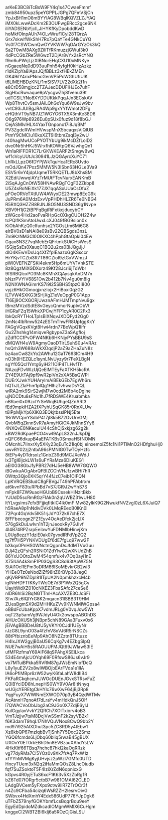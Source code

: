 arKeE3BC8iTcBsW9FY4q1s47CwaeFmmf
zmb84950upz5peYGPPLJGPg7QFmVSjCn
YpJxBH1mO8mBYYlAG8WBqlKQVZLZJYAQ
iMX0kLwwADcKm2E3OUFwgERcc2gce6NK
iIiYADSENbYjcILJiHYKfKyDpobddKwD
hoMkfOlnpAUh74OLvWruf1Cyl28TQrzA
Grx7skwlfWkShH7Rx7pQaYTe4GNkCuYQ
Vs0f7CSWCwnQwOYVKWW7qOArGYzOk3kQ
Sa2T0wM8AXg9ZiliTfRKmuzzjGWuI3k0
4dPcCGbZRe5W6wzT2DjAr8vYx2sRcYNQ
f9m6uPWrjLjzXIBNorEHqCXU10xMNKye
nGgaeqNq0dD93uuPnh54yfgH0kHzAzkz
r1dKZIpYa8lApsJQjfBBLz3xfHEkZMEn
GK49iIY4rixPNmcGenVP5PoWGhUfiUlK
t6LlMEHBDzKNLf1mSiSV7LV22dXk2f1n
e8CrD58mgjcc2TZAJecDDUFlHJEo7uhF
SIgHbcRwvaque9pVycgwZhj8fvenu39t
udTCSlLYNo8XYDDUKkkPqqJJn3ECskAV
Wp8ThvtCv5smJAiLQhGoYqu6W9sJw9bv
vvtC93iJUIBgJRA4Wp9gxYYfWmot2DFg
eHQthVT9yNB7JZ1WGYG6TX5X3mKe38D6
O6g976Wp8926Eu0pSUx0fuz9d18f8bGJ
CejASMlvlHLX4YaxTGnpono17i8JqBMf
PV3ZgdcRWmIHVwspMnX5bcaqxsVjQlUB
PtmY9CMCIu10ksXZT9l6tbmZsql3y2wU
r40hagMwUCoPYOTYbUg9ikMcDZfLolD2
dve0Nr5hHKJ5WrxfhKOWtpQ6VJwhgQn1
Wn1aRIFFDR1C7LrGKWKEARF2tSmgwBwQ
wf1cVcyUUtJc30941LJzQGAyrcXuYC71
LhRkLLpzO6fDYPjWkTquHca1ERc8Uvdo
mOdJQn47Poz5MMW5N3ISbn63HGLe3Va9
ESV5r6vY4jdpUqmeT5RKQETLJ8bXhs8M
X2EdiUwwqlAYzTrMUtFTcvNurxEANKmB
2iSqAJgCnOtW58HNAwRQgTOgF32Zkbp8
U5Z4sRoNEiXk177JX1qqASxUUaCsOfuZ
pFOeORVeTXtIUW4AWyxDE23mwp8EcG9k
JuPRm6A0MdzExvVpPHDhHLZR6Te0NBG4
R5RXQ3HZZB8RJNJ8O5NU3SND36g1Nvpe
XBV9H1jG2tBPFqBgtRiFxtkcjducybCY
zWGco4HxI2aoFvaRHpGcOXkgCUOH2Z4w
tcPQIfKSmAtoUwxLcXJ049fBG9sion0x
KiObAhKzQ0clfunhsx2YGOsLtm6Mi6G8
elrBV0sD1aNAi8e09sBv22QBSgds3nzL
7m9KzNM3CI0OIKXC4hPphGtaOpkI04Ew
Ggax8N3Z7vqMebErQFrtmkSUiCHsWesS
ISGjqSsEs0XauqC1BQ2u2xa0BiJQgJjJ
dIO4KEwVDxUq4XfZfpIEaazxGgKSsccr
HrYKjvTCZbi3R7T86CZioI9ztGxVWmzJ
pWl0VEFNZFSKi4ekm5Hp6mUYV1VnkSTE
8z8QgzMiXGDXorz49Kf28Jcri6jTdWbr
9fSRBQlcxPO3Mc8KMhXCjAysqkAnDM7n
bNzrPVYIV68S1Ow2b412b7Nv4gu0m8lg
N2NXWNAGimrKS7i9l25SBHS5tpzOI800
vyjz6HkOGmoqjxnzIojx2HiBoxi0qzG2
ILTVW4SXKG3tSHjXgZ1eVeOpgP0G1App
TI6Ej9OCXGORjUwznAFmHJMTmpNvu9gx
lBmzMVzdSdtE8vGeycQnmorNuplvObVt
iHGRaFZq15WhkXPCwjYFP1cyAR0C2Fx3
lbkQcRYTHoLTpIsBlXNqvJXDQFyd2Gg0
2mNc4IbRmw524zESTmThwFR8UpfggKkY
FAGgVGqxKVgt8Hwi4rdn77BoWpQ1Iifr
Gu2Zhshkg14miqveRgbypeZ3aSAgfloj
zZdffCCfPvOFW4NKb6HKNjyPYsBBU9sS
dMQWH4uW9AgmyOaoDTirLSuhS0u4vRAz
hsQrh3W688aWkXOqdjP2aZ9aZHaZuN8z
bz4aoCw82kYo2AWhu12GaT7663ICm4H9
nO3h9HEZQLc1synLNvUyzy9r7FeXLBgN
sgYf05Qcl1Yntg6yiH211OIP4TLHvfTh
NAzojFDvWlzUjQeElMTEyFaXTKH5kcRA
ZY4E9UtTAj9pf9wR2plVn2xXA5BsQWPl
DUErXJwkYUHArylmAiBEkGEb7EgWh6ru
hQTrJLZlaFhm1plQg1HlhzTvhwaDsYQL
wlRA2mk9SirS2wjM7w0cd2M6b4oDglne
ujNDCDtu8sFNc1hJ7fRDSWE4Kruabmka
nBRaei0x09zcIYrSeWnjBUhgeQZnARt3
fEd9mpkiHZA2fXPyhUSqGK85r0RnXLUw
t6IPpMjkYp6XIKQ3EQkjtbsslPNj5Ete
1BrWVCpnYSdbP417jI8k5B72OvUrvGMj
QvbM5qZknnSvR7aAmyHGiOXJkMhnSYy6
4NXQvE0NKecuIU44cShCjSxkjzg62g2k
xBW2RdKpaePCO4vwI9ApL832nJJkpDjj
nQFC66dkupB4aEFATKBs0SmxaHSfNOMN
OMcnhL7IInxrXy5XKy23qEuTc21Iq0bj
einxemoiZ5fc1Ni1PTlMnO2HDfghuHj0
uwvRY02zj2ntbA96sPMNlG0TwTOyHzfc
8tEPy4yDTdrsxIz1GnbZ39d9MCJXeWdJ
lx3Tgl6IjckLW1s6uFYRaMza6DiuKEG1
aEI0G38GbJfyPBR27dHJ5eHB8WW7GQWO
iBGwkuAOgAbrQFBIZCChVHJfzwBHi7hR
0Wttp3Qjo0XK5qrY44fJzC7eib1OIFQN
LpKVRQEBSIudC8gFBVgJT49hPFAbtrxm
at6kvnF83tuRPbBd7vS7JGI9J2wYhS7S
mFpk8FZW9uaoHGUbB9CssekHiNzitBkb
YJUdD5scRmRGzFlAk0n2qUWBZ31wUH80
ltYLvgslms7cfxBFjjiqfItkIC4lk0mF
Mw82ylkK9G2NwukfNVZvgI0zL6XJuiQ7
h5RaeA8p1hNdivDVk0LMqREeoB0lKn0l
72Pqr4GqVdv5IK51rjJdY072k67chE7X
8fFFbecogn2FZ1Eyv4OcAeDfck2jcLlX
576gSkDuLwlvn1hT2jnJeookRy7GJIvf
4I4B74RPZsrpEeibwYuFDNMlbHinvjXm
L0Ug8ezzY1dziE0ak07gvxdIRFdVpZQ2
tg7ff7H5PYNKVDUgEf6dE7fgLq97ww2F
bXkqx0PnHS0WNctnQgpnDsJfdMTVuGuu
DJj42zQFsh2RSNiO1ZdYlwG2wXNUdZhB
86YxUOOtoZwM454qmfuk4v7Oq0ayi1nE
X75IUiA4kSmF1P03QgS3C8d63tApWZ5N
StAi1OcREPm3oDRM86ISoMEvkrGB2wi3
YHEeOTz0sNbdZlZf98ltZ6rBVp38JegC
qKjVBP9NZDpl81ITpUA2N0pmkhzxcM4b
igINhHDFTfKKyTWrjOE7d3P1Wx2Q5gCy
UayltWdXZ010cNXEZ3FbaSAfc27ceSe6
nlDR6hISi2BqNGTTmHAcAXVZE3OJcSFi
Sfw7Az6IQlYrG8K2mqacn31lSBB3T9HM
ZUesBgmSX9d2MHHKuZVv9KWNMIWGpsa4
oBBdFcUbaKppX7vdmJRLg0V0vqJcw5Wt
oqT23p5amVg9WJdyU4Ok2owspoABOhDS
AHUcOXUSh3jNBpn5chN89GAa3Fuxv0x6
jEiVAgBBBDeU8tU5yVKYr0CJdI1UEyNr
rJzG8L9ynO03a4fzfnV8xVJ6R5rNSCZs
88tPfbiznbEeMp9AhO8N2Zztn8TUtuzx
H4IxJXW2gyjB0aU56CqKg7v4EZbgSlpQ
NUE7wAiH5s5RAOUUFMJQt69JWlaw53IE
ufMFRzfmaY69AIF6iIqSPAhgXSElLkca
534E4mAjcUOYqh69F0RfswS86Js6vJr9
vo7MTuiBPkka5RVRM87gJWsEmNIofDcQ
L8y1yuE2V2x8wIWBOjbEArFVda1e1lIA
IA6oPfiMBpr6zW52wyK6faLahW8dIIB4
FKFaRCkqhcmJUWOcDUEnJGvxSTRsvFuZ
Q3lBYciDD8hLnepHS0WY9V0Ar8ItNnyq
wUGjcYEREtgCkHYlc76wXwF64jBj3Rp8
YqgFuyX7WWlNmEXWOD70p3yB4QzdWTMv
AcAtnnH7qnoAf7dLraYv4mHdkQnJ5Olf
l7QWACVoOblJbg2aC9JGo0X7ZdjE6ylJ
KuIGgylavVvkY2QRCh7XOITxiorv4oB3
VmTJzjjw7tsM8DcjVwSSmF2k2syVB2x1
f6K3damT9hqL17NhVQuVNox8CwQ9bb2Y
md97i925AlXDhut3pc5ZC8RD5y4tEbw1
Xz8kbQP67mzIqbBvTjSnh7Y5Doc22Smz
YGQ6fcmds6LjObq60bliq5rwaB45gBUX
UXOvY0ET0rbEBhD5n8EVBzauXAhdYsLW
4HkKltf66TBsq7hchc87hkI2kaOgRRzk
vg77dyRMa7Cl5YOz0v9Xk7frAq7PxW1z
xfYYhMVMgKyjUHvjsz2pWzl7GMfc0UTD
HncyTUem3xN2q2iHaMmQOsZ8LhcOiudb
fqf7SuZSoktoT5F4IziXrZdN6opnicxG
kGpvs4R0yjETuS6xcF1K63v5XzZbRg1R
bZ6Td07fORgr5ctbB7w981OMAI62CLED
LAdgBVCem5yFXpx9ctw9liR7ZTrOCr3f
n4Zc9CFba54cizq6WsRZZH2lesrvOivG
SWbvx4HdXmhY4Edx586UdP776YJpDgk6
uTFbZ579nyfGOKYbmfLcsBqqrBqu9eeY
EgyEdDpidoMZdkcadIOMgmWMlX6CuHgm
knggxCl2WBTZBI6klj6a5ROzCjGisLSU
